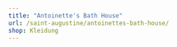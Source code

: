 ```yaml
---
title: "Antoinette's Bath House"
url: /saint-augustine/antoinettes-bath-house/
shop: Kleidung
---
```

